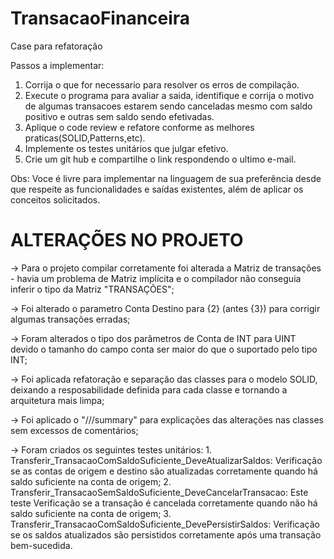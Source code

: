 # TransacaoFinanceira
Case para refatoração

Passos a implementar:
1. Corrija o que for necessario para resolver os erros de compilação.
2. Execute o programa para avaliar a saida, identifique e corrija o motivo de algumas transacoes estarem sendo canceladas mesmo com saldo positivo e outras sem saldo sendo efetivadas.
3. Aplique o code review e refatore conforme as melhores praticas(SOLID,Patterns,etc).
4. Implemente os testes unitários que julgar efetivo.
5. Crie um git hub e compartilhe o link respondendo o ultimo e-mail.

Obs: Voce é livre para implementar na linguagem de sua preferência desde que respeite as funcionalidades e saídas existentes, além de aplicar os conceitos solicitados.


# ALTERAÇÕES NO PROJETO

 -> Para o projeto compilar corretamente foi alterada a Matriz de transações - havia um problema de Matriz implícita e o compilador não conseguia inferir o tipo da Matriz "TRANSAÇÕES";
 
 -> Foi alterado o parametro Conta Destino para {2} (antes {3}) para corrigir algumas transações erradas;
 
 -> Foram alterados o tipo dos parâmetros de Conta de INT para UINT devido o tamanho do campo conta ser maior do que o suportado pelo tipo INT;
 
 -> Foi aplicada refatoração e separação das classes para o modelo SOLID, deixando a resposabilidade definida para cada classe e tornando a arquitetura mais limpa;
 
 -> Foi aplicado o "///summary" para explicações das alterações nas classes sem excessos de comentários;
 
 -> Foram criados os seguintes testes unitários: 
		1. Transferir_TransacaoComSaldoSuficiente_DeveAtualizarSaldos: Verificação se as contas de origem e destino são atualizadas corretamente quando há saldo suficiente na conta de origem;
		2. Transferir_TransacaoSemSaldoSuficiente_DeveCancelarTransacao: Este teste Verificação se a transação é cancelada corretamente quando não há saldo suficiente na conta de origem;
		3. Transferir_TransacaoComSaldoSuficiente_DevePersistirSaldos: Verificação se os saldos atualizados são persistidos corretamente após uma transação bem-sucedida.